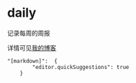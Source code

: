 # daily
记录每周的周报

详情可见[我的博客](https://wysyrg.github.io/) 

```
"[markdown]":  {
        "editor.quickSuggestions": true
    }
```